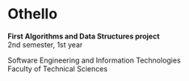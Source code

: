 # Othello  

**First Algorithms and Data Structures project**  
2nd semester, 1st year  

Software Engineering and Information Technologies  
Faculty of Technical Sciences  
